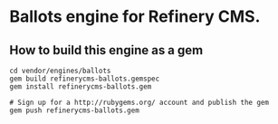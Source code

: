 # Ballots engine for Refinery CMS.

## How to build this engine as a gem

    cd vendor/engines/ballots
    gem build refinerycms-ballots.gemspec
    gem install refinerycms-ballots.gem
    
    # Sign up for a http://rubygems.org/ account and publish the gem
    gem push refinerycms-ballots.gem